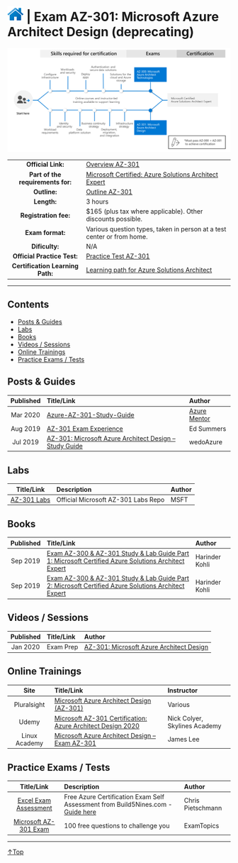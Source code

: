 # [![Home](/img/home.png)](certifications.md "Overview Certifications") | Exam AZ-301: Microsoft Azure Architect Design (deprecating)
![Cert](/img/az-301.png)

|                                   |                                                                                                                                          |
| :-------------------------------: | :--------------------------------------------------------------------------------------------------------------------------------------- |
|        **Official Link:**         | [Overview AZ-301](https://docs.microsoft.com/en-us/learn/certifications/exams/AZ-301)                                                    |
| **Part of the requirements for:** | [Microsoft Certified: Azure Solutions Architect Expert](https://docs.microsoft.com/en-us/learn/certifications/azure-solutions-architect) |
|           **Outline:**            | [Outline AZ-301](https://query.prod.cms.rt.microsoft.com/cms/api/am/binary/RE3VEHD)                                                      |
|            **Length:**            | 3 hours                                                                                                                                  |
|       **Registration fee:**       | $165 (plus tax where applicable).  Other discounts possible.                                                                             |
|         **Exam format:**          | Various question types, taken in person at a test center or from home.                                                                   |
|          **Dificulty:**           | N/A                                                                                                                                      |
|    **Official Practice Test:**    | [Practice Test AZ-301](https://us.mindhub.com/p/MU-AZ-301)                                                                               |
| **Certification Learning Path:**  | [Learning path for Azure Solutions Architect](https://query.prod.cms.rt.microsoft.com/cms/api/am/binary/RWtVsd)                          |


___

## Contents
- [Posts & Guides](#posts-&-guides)
- [Labs](#labs)
- [Books](#books)
- [Videos / Sessions](#videos-/-sessions)
- [Online Trainings](#online-trainings)
- [Practice Exams / Tests](#practice-exams-/-tests)


## Posts & Guides
| Published | Title/Link                                                                                                                                     | Author                                             |
| :-------: | :--------------------------------------------------------------------------------------------------------------------------------------------- | :------------------------------------------------- |
| Mar 2020  | [Azure-AZ-301-Study-Guide](https://github.com/AzureMentor/Azure-AZ-301-Study-Guide)                                                            | [Azure Mentor](https://azurementor.wordpress.com/) |
| Aug 2019  | [AZ-301 Exam Experience](https://blog.edwinsummers.net/2019/08/31/az-301-exam-experience/)                                                     | Ed Summers                                         |
| Jul 2019  | [AZ-301: Microsoft Azure Architect Design – Study Guide](https://wedoazure.ie/2019/07/10/az-301-microsoft-azure-architect-design-study-guide/) | wedoAzure                                          |

## Labs
|                                        Title/Link                                        | Description                         | Author |
| :--------------------------------------------------------------------------------------: | :---------------------------------- | :----- |
| [AZ-301 Labs](https://github.com/MicrosoftLearning/AZ-301-MicrosoftAzureArchitectDesign) | Official Microsoft AZ-301 Labs Repo | MSFT   |


## Books
| Published | Title/Link                                                                                                                                                                  | Author         |
| :-------: | :-------------------------------------------------------------------------------------------------------------------------------------------------------------------------- | :------------- |
| Sep 2019  | [Exam AZ-300 & AZ-301 Study & Lab Guide Part 1: Microsoft Certified Azure Solutions Architect Expert](https://www.amazon.com/Exam-AZ-300-AZ-301-Study-Guide/dp/1692760777)  | Harinder Kohli |
| Sep 2019  | [Exam AZ-300 & AZ-301 Study & Lab Guide Part 2: Microsoft Certified Azure Solutions Architect Expert](https://www.amazon.com/Exam-AZ-300-AZ-301-Study-Guide/dp/1692841408/) | Harinder Kohli |



## Videos / Sessions
| Published | Title/Link | Author                                                                                  |
| :-------: | :--------- | :-------------------------------------------------------------------------------------- |
| Jan 2020  | Exam Prep  | [AZ-301: Microsoft Azure Architect Design](https://www.youtube.com/watch?v=q0zKXHWRmgo) | BRK3276 | Tim Warner |


## Online Trainings
|     Site      | Title/Link                                                                                                                                        | Instructor                    |
| :-----------: | :------------------------------------------------------------------------------------------------------------------------------------------------ | :---------------------------- |
|  Pluralsight  | [Microsoft Azure Architect Design (AZ-301)](https://www.pluralsight.com/paths/microsoft-azure-architect-design-az-301)                            | Various                       |
|     Udemy     | [Microsoft AZ-301 Certification: Azure Architect Design 2020](https://www.udemy.com/course/microsoft-az-301-certification-azure-architect-design) | Nick Colyer, Skylines Academy |
| Linux Academy | [Microsoft Azure Architect Design – Exam AZ-301](https://linuxacademy.com/course/microsoft-azure-architect-design-exam-az-301/)                   | James Lee                     |

## Practice Exams / Tests
|                                                                        Title/Link                                                                        | Description                                                                                                                                     | Author            |
| :------------------------------------------------------------------------------------------------------------------------------------------------------: | :---------------------------------------------------------------------------------------------------------------------------------------------- | :---------------- |
| [Excel Exam Assessment](https://github.com/Build5Nines/exam-assessments/blob/master/Assessments/Exam-Msft-AZ-301-Self-Assessment-Build5Nines.xlsx?raw=1) | Free Azure Certification Exam Self Assessment from Build5Nines.com  - [Guide here](https://build5nines.com/free-oss-exam-self-assessment-tool/) | Chris Pietschmann |
|                                       [Microsoft AZ-301 Exam](https://www.examtopics.com/exams/microsoft/az-301/)                                        | 100 free questions to challenge you                                                                                                             | ExamTopics        |

___
 <a href="#top" title="Back to the top.">↑Top</a>
